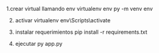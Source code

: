 1.crear virtual llamando env
virtualenv env
py -m venv env

2. activar virtualenv
env\Scripts\activate

3. instalar requerimientos
pip install -r requirements.txt

4. ejecutar
py app.py
